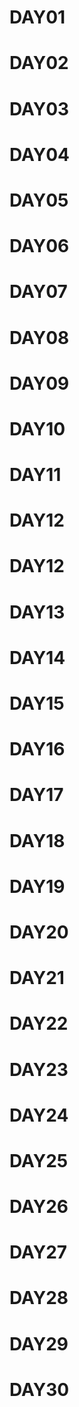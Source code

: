 # DAY01
# DAY02
# DAY03
# DAY04
# DAY05
# DAY06
# DAY07
# DAY08
# DAY09
# DAY10
# DAY11
# DAY12
# DAY12
# DAY13
# DAY14
# DAY15
# DAY16
# DAY17
# DAY18
# DAY19
# DAY20
# DAY21
# DAY22
# DAY23
# DAY24
# DAY25
# DAY26
# DAY27
# DAY28
# DAY29
# DAY30
